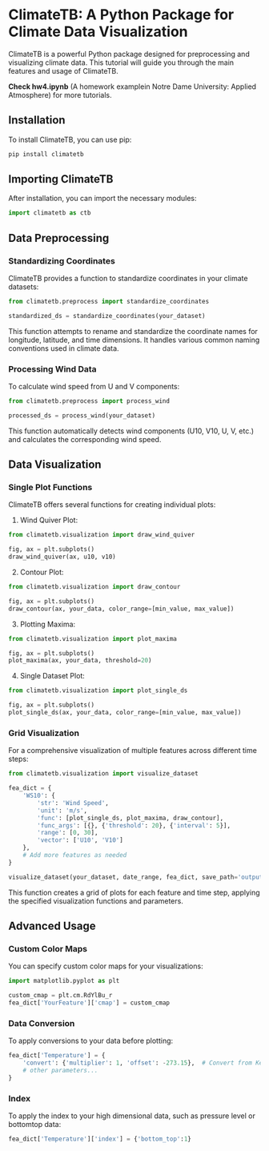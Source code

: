 

# ClimateTB: A Python Package for Climate Data Visualization

ClimateTB is a powerful Python package designed for preprocessing and visualizing climate data. This tutorial will guide you through the main features and usage of ClimateTB.




**Check hw4.ipynb** (A homework examplein Notre Dame University: Applied Atmosphere) for more tutorials.




## Installation

To install ClimateTB, you can use pip:

```bash
pip install climatetb
```

## Importing ClimateTB

After installation, you can import the necessary modules:

```python
import climatetb as ctb
```

## Data Preprocessing

### Standardizing Coordinates

ClimateTB provides a function to standardize coordinates in your climate datasets:

```python
from climatetb.preprocess import standardize_coordinates

standardized_ds = standardize_coordinates(your_dataset)
```

This function attempts to rename and standardize the coordinate names for longitude, latitude, and time dimensions. It handles various common naming conventions used in climate data.

### Processing Wind Data

To calculate wind speed from U and V components:

```python
from climatetb.preprocess import process_wind

processed_ds = process_wind(your_dataset)
```

This function automatically detects wind components (U10, V10, U, V, etc.) and calculates the corresponding wind speed.

## Data Visualization

### Single Plot Functions

ClimateTB offers several functions for creating individual plots:

1. Wind Quiver Plot:

```python
from climatetb.visualization import draw_wind_quiver

fig, ax = plt.subplots()
draw_wind_quiver(ax, u10, v10)
```

2. Contour Plot:

```python
from climatetb.visualization import draw_contour

fig, ax = plt.subplots()
draw_contour(ax, your_data, color_range=[min_value, max_value])
```

3. Plotting Maxima:

```python
from climatetb.visualization import plot_maxima

fig, ax = plt.subplots()
plot_maxima(ax, your_data, threshold=20)
```

4. Single Dataset Plot:

```python
from climatetb.visualization import plot_single_ds

fig, ax = plt.subplots()
plot_single_ds(ax, your_data, color_range=[min_value, max_value])
```

### Grid Visualization

For a comprehensive visualization of multiple features across different time steps:

```python
from climatetb.visualization import visualize_dataset

fea_dict = {
    'WS10': {
        'str': 'Wind Speed',
        'unit': 'm/s',
        'func': [plot_single_ds, plot_maxima, draw_contour],
        'func_args': [{}, {'threshold': 20}, {'interval': 5}],
        'range': [0, 30],
        'vector': ['U10', 'V10']
    },
    # Add more features as needed
}

visualize_dataset(your_dataset, date_range, fea_dict, save_path='output.png')
```

This function creates a grid of plots for each feature and time step, applying the specified visualization functions and parameters.

## Advanced Usage

### Custom Color Maps

You can specify custom color maps for your visualizations:

```python
import matplotlib.pyplot as plt

custom_cmap = plt.cm.RdYlBu_r
fea_dict['YourFeature']['cmap'] = custom_cmap
```

### Data Conversion

To apply conversions to your data before plotting:

```python
fea_dict['Temperature'] = {
    'convert': {'multiplier': 1, 'offset': -273.15},  # Convert from Kelvin to Celsius
    # other parameters...
}
```
### Index

To apply the index to your high dimensional data, such as pressure level or bottomtop data:

```python
fea_dict['Temperature']['index'] = {'bottom_top':1}
```